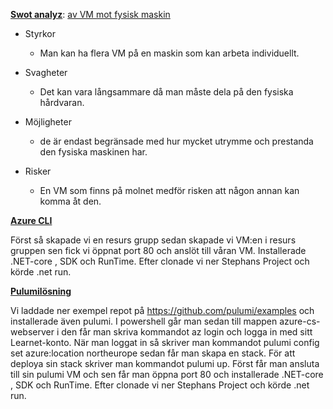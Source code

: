

<u>**Swot analyz**</u>:  <u>av VM mot fysisk maskin</u>

* Styrkor
  * Man kan ha flera VM på en maskin som kan arbeta individuellt.

* Svagheter
  * Det kan vara långsammare då man måste dela på den fysiska hårdvaran.
* Möjligheter 
  * de är endast begränsade med hur mycket utrymme och prestanda den fysiska maskinen har.  
* Risker
  * En VM som finns på molnet medför risken att någon annan kan komma åt den.



<u>**Azure CLI**</u> 

Först så skapade vi en resurs grupp sedan skapade vi VM:en i resurs gruppen sen fick vi öppnat port 80 och anslöt till våran VM. Installerade .NET-core , SDK och RunTime. Efter clonade vi ner Stephans Project och körde .net run.



**<u>Pulumilösning</u>** 

Vi laddade ner exempel repot  på https://github.com/pulumi/examples och installerade även pulumi. I powershell går man sedan till mappen azure-cs-webserver i den får man skriva kommandot az login och logga in med sitt Learnet-konto. När man loggat in så skriver man kommandot pulumi config set azure:location northeurope  sedan får man skapa en stack. För att deploya sin stack skriver man kommandot pulumi  up. Först får man ansluta till sin pulumi VM och sen får man öppna port 80 och installerade .NET-core , SDK och RunTime. Efter clonade vi ner Stephans Project och körde .net run.

